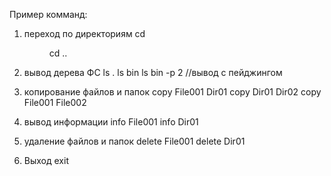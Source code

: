 ﻿Пример комманд:

1) переход по директориям
    cd <dir>
    cd ..

2) вывод дерева ФС
    ls .
    ls bin
    ls bin -p 2  //вывод с пейджингом

3) копирование файлов и папок
    copy File001 Dir01
    copy Dir01 Dir02
    copy File001 File002

4) вывод информации
    info File001
    info Dir01

5) удаление файлов и папок
    delete File001
    delete Dir01


6) Выход
    exit